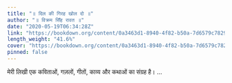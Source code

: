 ```yaml
---
title: "॥ दिल की गिरह खोल दो ॥"
author: "॥ विक्रम सिँह रावत ॥"
date: "2020-05-19T06:34:28Z"
link: "https://bookdown.org/content/0a3463d1-8940-4f82-b50a-7d6579c78297/"
length_weight: "41.6%"
cover: "https://bookdown.org/content/0a3463d1-8940-4f82-b50a-7d6579c78297/data/cover.jpg"
pinned: false
---
```


मेरी लिखी एक कविताओं, गज़लों, गीतों, काव्य और कथाओं का संग्रह है। ...
